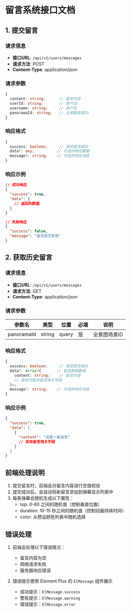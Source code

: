# 留言系统接口文档

## 1. 提交留言

### 请求信息
- **接口URL**: `/api/v1/users/messages`
- **请求方法**: POST
- **Content-Type**: application/json

### 请求参数
```typescript
{
  content: string;      // 留言内容
  userId: string;       // 用户ID
  username: string;     // 用户名
  panoramaId: string;   // 全景图场景ID
}
```

### 响应格式
```typescript
{
  success: boolean;     // 请求是否成功
  data?: any;          // 可选的响应数据
  message?: string;    // 可选的响应消息
}
```

### 响应示例
```json
// 成功响应
{
  "success": true,
  "data": {
    // 返回的数据
  }
}

// 失败响应
{
  "success": false,
  "message": "留言提交失败"
}
```

## 2. 获取历史留言

### 请求信息
- **接口URL**: `/api/v1/users/messages`
- **请求方法**: GET
- **Content-Type**: application/json

### 请求参数
| 参数名 | 类型 | 位置 | 必填 | 说明 |
|--------|------|------|------|------|
| panoramaId | string | query | 是 | 全景图场景ID |

### 响应格式
```typescript
{
  success: boolean;     // 请求是否成功
  data?: Array<{       // 留言数据数组
    content: string;    // 留言内容
    // 其他可能的留言相关字段
  }>;
  message?: string;    // 可选的响应消息
}
```

### 响应示例
```json
{
  "success": true,
  "data": [
    {
      "content": "这是一条留言"
      // 其他留言相关字段
    }
  ]
}
```

## 前端处理说明

1. 提交留言时，前端会对留言内容进行空值校验
2. 提交成功后，会自动将新留言添加到弹幕显示列表中
3. 每条弹幕会随机生成以下属性：
   - top: 0-80 之间的随机值（控制垂直位置）
   - duration: 10-15 秒之间的随机值（控制动画持续时间）
   - color: 从预设颜色列表中随机选择

## 错误处理

1. 前端会处理以下错误情况：
   - 留言内容为空
   - 网络请求失败
   - 服务器响应错误

2. 错误提示使用 Element Plus 的 `ElMessage` 组件展示
   - 成功提示：`ElMessage.success`
   - 警告提示：`ElMessage.warning`
   - 错误提示：`ElMessage.error` 